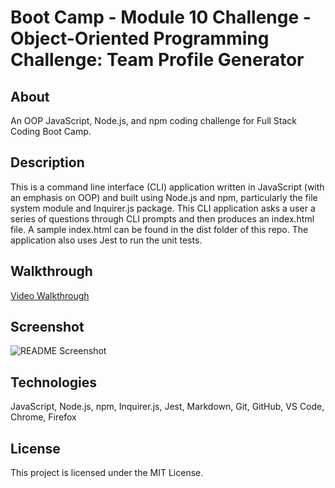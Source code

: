 # Boot Camp - Module 10 Challenge - Object-Oriented Programming Challenge: Team Profile Generator

## About

An OOP JavaScript, Node.js, and npm coding challenge for Full Stack Coding Boot Camp.

## Description

This is a command line interface (CLI) application written in JavaScript (with an emphasis on OOP) and built using Node.js and npm, particularly the file system module and Inquirer.js package. This CLI application asks a user a series of questions through CLI prompts and then produces an index.html file. A sample index.html can be found in the dist folder of this repo. The application also uses Jest to run the unit tests.

## Walkthrough

[Video Walkthrough](https://drive.google.com/file/d/1jqu6Lc4IhW8gk1nYpmtRJQ7Yu4vobHzS/view)

## Screenshot

![README Screenshot](/assets/screenshot.gif)

## Technologies

JavaScript, Node.js, npm, Inquirer.js, Jest, Markdown, Git, GitHub, VS Code, Chrome, Firefox

## License

This project is licensed under the MIT License.
